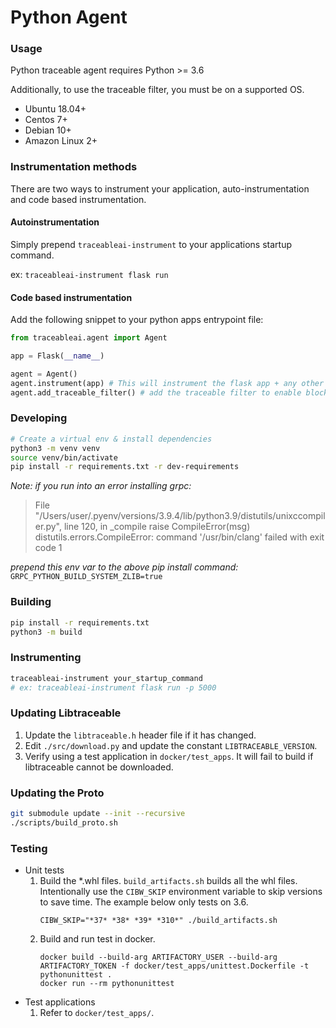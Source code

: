 # Python Agent

### Usage
Python traceable agent requires Python >= 3.6

Additionally, to use the traceable filter, you must be on a supported OS. 
- Ubuntu 18.04+
- Centos 7+
- Debian 10+
- Amazon Linux 2+

### Instrumentation methods
There are two ways to instrument your application, auto-instrumentation and code based instrumentation.

#### Autoinstrumentation
Simply prepend `traceableai-instrument` to your applications startup command.

ex: `traceableai-instrument flask run`


#### Code based instrumentation
Add the following snippet to your python apps entrypoint file:
```python
from traceableai.agent import Agent

app = Flask(__name__)

agent = Agent()
agent.instrument(app) # This will instrument the flask app + any other modules that are supported
agent.add_traceable_filter() # add the traceable filter to enable blocking
```

### Developing
```bash
# Create a virtual env & install dependencies
python3 -m venv venv
source venv/bin/activate
pip install -r requirements.txt -r dev-requirements 
```

_Note: if you run into an error installing grpc:_
> File "/Users/user/.pyenv/versions/3.9.4/lib/python3.9/distutils/unixccompiler.py", line 120, in _compile
> raise CompileError(msg)
> distutils.errors.CompileError: command '/usr/bin/clang' failed with exit code 1

_prepend this env var to the above pip install command:_ 
`GRPC_PYTHON_BUILD_SYSTEM_ZLIB=true`

### Building
```bash
pip install -r requirements.txt
python3 -m build
```

### Instrumenting
```bash
traceableai-instrument your_startup_command
# ex: traceableai-instrument flask run -p 5000 
```

### Updating Libtraceable
1. Update the `libtraceable.h` header file if it has changed.
1. Edit `./src/download.py` and update the constant `LIBTRACEABLE_VERSION`.  
1. Verify using a test application in `docker/test_apps`. It will fail to build if libtraceable cannot be downloaded.
### Updating the Proto
```bash
git submodule update --init --recursive
./scripts/build_proto.sh
```
### Testing
- Unit tests
    1. Build the *.whl files. `build_artifacts.sh` builds all the whl files. Intentionally use the `CIBW_SKIP` environment variable to skip versions to save time. The example below only tests on 3.6.
        ```
        CIBW_SKIP="*37* *38* *39* *310*" ./build_artifacts.sh
        ```
    1. Build and run test in docker.
        ```
        docker build --build-arg ARTIFACTORY_USER --build-arg ARTIFACTORY_TOKEN -f docker/test_apps/unittest.Dockerfile -t pythonunittest .
        docker run --rm pythonunittest
        ```
- Test applications
    1. Refer to `docker/test_apps/`.
